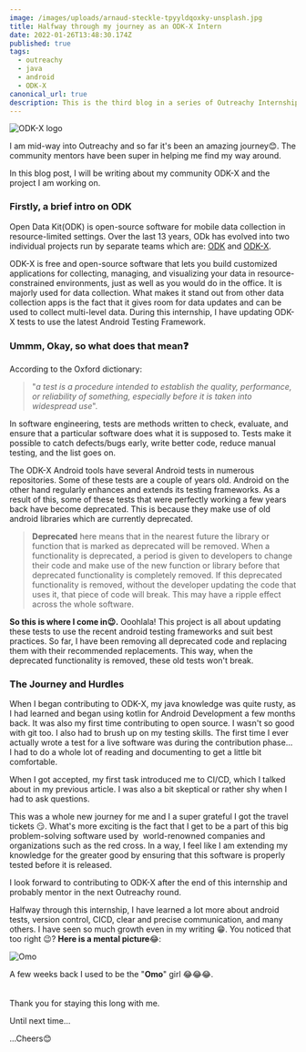 ```yaml
---
image: /images/uploads/arnaud-steckle-tpyyldqoxky-unsplash.jpg
title: Halfway through my journey as an ODK-X Intern
date: 2022-01-26T13:48:30.174Z
published: true
tags:
  - outreachy
  - java
  - android
  - ODK-X
canonical_url: true
description: This is the third blog in a series of Outreachy Internship blogs.
---
```

![ODK-X logo](/images/uploads/odk-x-logo.png "ODK-X logo")

I am mid-way into Outreachy and so far it's been an amazing journey😊. The community mentors have been super in helping me find my way around.

In this blog post, I will be writing about my community ODK-X and the project I am working on.

### **Firstly, a brief intro on ODK**

Open Data Kit(ODK) is open-source software for mobile data collection in resource-limited settings. Over the last 13 years, ODk has evolved into two individual projects run by separate teams which are: [ODK](https://getodk.org/) and [ODK-X](https://odk-x.org/).

ODK-X is free and open-source software that lets you build customized applications for collecting, managing, and visualizing your data in resource-constrained environments, just as well as you would do in the office. It is majorly used for data collection. What makes it stand out from other data collection apps is the fact that it gives room for data updates and can be used to collect multi-level data. During this internship, I have updating ODK-X tests to use the latest Android Testing Framework.

### **Ummm, Okay, so what does that mean**❓

According to the Oxford dictionary:

> "*a test is a procedure intended to establish the quality, performance, or reliability of something, especially before it is taken into widespread use*".

 In software engineering, tests are methods written to check, evaluate, and ensure that a particular software does what it is supposed to. Tests make it possible to catch defects/bugs early, write better code, reduce manual testing, and the list goes on.

The ODK-X Android tools have several Android tests in numerous repositories. Some of these tests are a couple of years old. Android on the other hand regularly enhances and extends its testing frameworks. As a result of this, some of these tests that were perfectly working a few years back have become deprecated. This is because they make use of old android libraries which are currently deprecated.

> **Deprecated** here means that in the nearest future the library or function that is marked as deprecated will be removed. When a functionality is deprecated, a period is given to developers to change their code and make use of the new function or library before that deprecated functionality is completely removed. If this deprecated functionality is removed, without the developer updating the code that uses it, that piece of code will break. This may have a ripple effect across the whole software.

**So this is where I come in😉.** Ooohlala! This project is all about updating these tests to use the recent android testing frameworks and suit best practices. So far, I have been removing all deprecated code and replacing them with their recommended replacements. This way, when the deprecated functionality is removed, these old tests won't break.

### **The Journey and Hurdles**

When I began contributing to ODK-X, my java knowledge was quite rusty, as I had learned and began using kotlin for Android Development a few months back. It was also my first time contributing to open source. I wasn't so good with git too. I also had to brush up on my testing skills. The first time I ever actually wrote a test for a live software was during the contribution phase... I had to do a whole lot of reading and documenting to get a little bit comfortable.

When I got accepted, my first task introduced me to CI/CD, which I talked about in my previous article. I was also a bit skeptical or rather shy when I had to ask questions. 

This was a whole new journey for me and I a super grateful I got the travel tickets 😏. What's more exciting is the fact that I get to be a part of this big problem-solving software used by  world-renowned companies and organizations such as the red cross. In a way, I feel like I am extending my knowledge for the greater good by ensuring that this software is properly tested before it is released.

I look forward to contributing to ODK-X after the end of this internship and probably mentor in the next Outreachy round.

Halfway through this internship, I have learned a lot more about android tests, version control, CICD, clear and precise communication, and many others. I have seen so much growth even in my writing 😁. You noticed that too right 😉? **Here is a mental picture**😂: 

![Omo](/images/uploads/28be92baee76480eb493cc53f96895dc.jpg "Omo")

A few weeks back I used to be the "**Omo**" girl 😂😂😂.\
\
\
Thank you for staying this long with me.

Until next time...

...Cheers😊